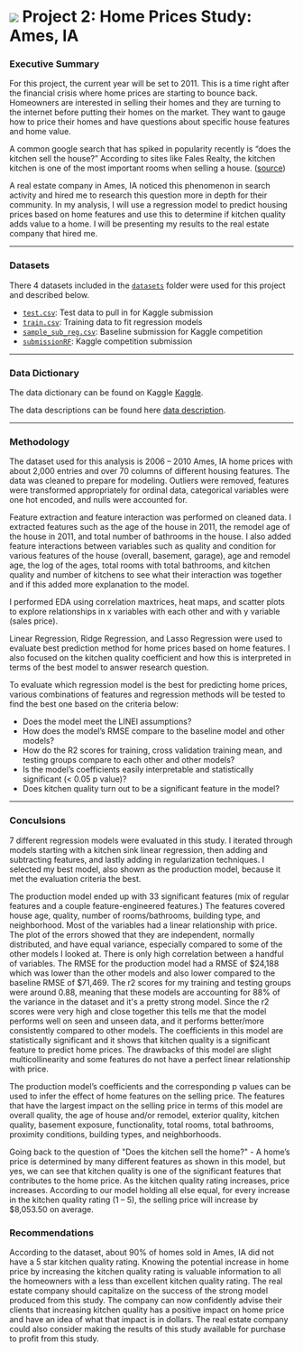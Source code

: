 # ![](https://ga-dash.s3.amazonaws.com/production/assets/logo-9f88ae6c9c3871690e33280fcf557f33.png) Project 2: Home Prices Study: Ames, IA

### Executive Summary

For this project, the current year will be set to 2011. This is a time right after the financial crisis where home prices are starting to bounce back. Homeowners are interested in selling their homes and they are turning to the internet before putting their homes on the market. They want to gauge how to price their homes and have questions about specific house features and home value. 

A common google search that has spiked in popularity recently is “does the kitchen sell the house?” According to sites like Fales Realty, the kitchen kitchen is one of the most important rooms when selling a house. ([source](http://www.falesrealty.com/BLOG/ArticleID/1/Real-Estate-Secrets-Why-and-How-Kitchens-Sell-Homes)) 

A real estate company in Ames, IA noticed this phenomenon in search activity and hired me to research this question more in depth for their community. In my analysis, I will use a regression model to predict housing prices based on home features and use this to determine if kitchen quality adds value to a home. I will be presenting my results to the real estate company that hired me. 

---

### Datasets

There 4 datasets included in the [`datasets`](./datasets/) folder were used for this project and described below. 

* [`test.csv`](./datasets/test.csv): Test data to pull in for Kaggle submission
* [`train.csv`](./datasets/train.csv): Training data to fit regression models
* [`sample_sub_reg.csv`](./datasets/sample_sub_reg.csv): Baseline submission for Kaggle competition
* [`submissionRF`](./datasets/submissionRF): Kaggle competition submission

---

### Data Dictionary

The data dictionary can be found on Kaggle [Kaggle](https://www.kaggle.com/c/dsi-ames/data).

The data descriptions can be found here [data description](http://jse.amstat.org/v19n3/decock/DataDocumentation.txt).

---

### Methodology 

The dataset used for this analysis is 2006 – 2010 Ames, IA home prices with about 2,000 entries and over 70 columns of different housing features. The data was cleaned to prepare for modeling. Outliers were removed, features were transformed appropriately for ordinal data, categorical variables were one hot encoded, and nulls were accounted for.

Feature extraction and feature interaction was performed on cleaned data. I extracted features such as the age of the house in 2011, the remodel age of the house in 2011, and total number of bathrooms in the house. I also added feature interactions between variables such as quality and condition for various features of the house (overall, basement, garage), age and remodel age, the log of the ages, total rooms with total bathrooms, and kitchen quality and number of kitchens to see what their interaction was together and if this added more explanation to the model. 

I performed EDA using correlation maxtrices, heat maps, and scatter plots to explore relationships in x variables with each other and with y variable (sales price).

Linear Regression, Ridge Regression, and Lasso Regression were used to evaluate best prediction method for home prices based on home features. I also focused on the kitchen quality coefficient and how this is interpreted in terms of the best model to answer research question.

To evaluate which regression model is the best for predicting home prices, various combinations of features and regression methods will be tested to find the best one based on the criteria below:
 - Does the model meet the LINEI assumptions?
 - How does the model’s RMSE compare to the baseline model and other models?
 - How do the R2 scores for training, cross validation training mean, and testing groups compare to each other and other models?
 - Is the model’s coefficients easily interpretable and statistically significant (< 0.05 p value)?
 - Does kitchen quality turn out to be a significant feature in the model?

---

### Conculsions

7 different regression models were evaluated in this study. I iterated through models starting with a kitchen sink linear regression, then adding and subtracting features, and lastly adding in regularization techniques. I selected my best model, also shown as the production model, because it met the evaluation criteria the best. 

The production model ended up with 33 significant features (mix of regular features and a couple feature-engineered features.) The features covered house age, quality, number of rooms/bathrooms, building type, and neighborhood. Most of the variables had a linear relationship with price. The plot of the errors showed that they are independent, normally distributed, and have equal variance, especially compared to some of the other models I looked at. There is only high correlation between a handful of variables. The RMSE for the production model had a RMSE of $24,188 which was lower than the other models and also lower compared to the baseline RMSE of $71,469. The r2 scores for my training and testing groups were around 0.88, meaning that these models are accounting for 88% of the variance in the dataset and it's a pretty strong model. Since the r2 scores were very high and close together this tells me that the model performs well on seen and unseen data, and it performs better/more consistently compared to other models. The coefficients in this model are statistically significant and it shows that kitchen quality is a significant feature to predict home prices. The drawbacks of this model are slight multicollinearity and some features do not have a perfect linear relationship with price.

The production model’s coefficients and the corresponding p values can be used to infer the effect of home features on the selling price. 
The features that have the largest impact on the selling price in terms of this model are overall quality, the age of house and/or remodel, exterior quality, kitchen quality, basement exposure, functionality, total rooms, total bathrooms, proximity conditions, building types, and neighborhoods. 

Going back to the question of "Does the kitchen sell the home?" - A home’s price is determined by many different features as shown in this model, but yes, we can see that kitchen quality is one of the significant features that contributes to the home price. As the kitchen quality rating increases, price increases. According to our model holding all else equal, for every increase in the kitchen quality rating (1 – 5), the selling price will increase by $8,053.50 on average. 


### Recommendations

According to the dataset, about 90% of homes sold in Ames, IA did not have a 5 star kitchen quality rating. Knowing the potential increase in home price by increasing the kitchen quality rating is valuable information to all the homeowners with a less than excellent kitchen quality rating. The real estate company should capitalize on the success of the strong model produced from this study. The company can now confidently advise their clients that increasing kitchen quality has a positive impact on home price and have an idea of what that impact is in dollars. The real estate company could also consider making the results of this study available for purchase to profit from this study. 
